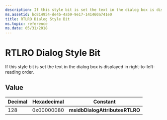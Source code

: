 ```yaml
---
description: If this style bit is set the text in the dialog box is displayed in right-to-left-reading order.
ms.assetid: bc814954-de4b-4a59-9e17-141460a741e0
title: RTLRO Dialog Style Bit
ms.topic: reference
ms.date: 05/31/2018
---
```


# RTLRO Dialog Style Bit

If this style bit is set the text in the dialog box is displayed in right-to-left-reading order.

## Value



| Decimal | Hexadecimal | Constant                       |
|---------|-------------|--------------------------------|
| 128     | 0x00000080  | **msidbDialogAttributesRTLRO** |



 

 

 



